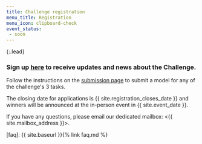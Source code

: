 ```yaml
---
title: Challenge registration
menu_title: Registration
menu_icon: clipboard-check
event_status:
 - soon
---
```


{:.lead}

### Sign up [here](https://framaforms.org/2025-frugal-ai-summit-1732038008) to receive updates and news about the Challenge.

<div class="aside" markdown="1">

Follow the instructions on the [submission page](https://huggingface.co/spaces/frugal-ai-challenge/submission-portal) to submit a model for any of the challenge's 3 tasks. 

The closing date for applications is {{ site.registration_closes_date }} and 
winners will be announced at the in-person event in {{ site.event_date }}.
</div>

If you have any questions, please email our dedicated mailbox: <{{ site.mailbox_address }}>.

[faq]: {{ site.baseurl }}{% link faq.md %}
